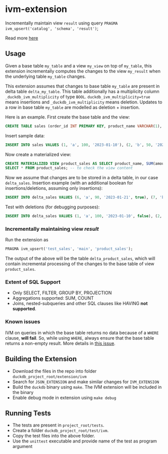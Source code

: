 # ivm-extension

Incrementally maintain view `result` using query `PRAGMA ivm_upsert('catalog', 'schema', 'result')`;

Read more [here](https://github.com/cwida/ivm-extension/blob/ivm-optimizer-rule/VLDB%20Summer%20School%202023%20Poster.pdf)

## Usage
Given a base table `my_table` and a view `my_view` on top of `my_table`, this extension incrementally computes the changes to the view `my_result` when the underlying table `my_table` changes. 

This extension assumes that changes to base table `my_table` are present in delta table `delta_my_table`. This table additionally has a multiplicity column `_duckdb_ivm_multiplicity` of type `BOOL`. `duckdb_ivm_multiplicity=true` means insertions and `_duckdb_ivm_multiplicity` means deletion. 
Updates to a row in base table `my_table` are modelled as deletion + insertion.

Here is an example. First create the base table and the view:
```SQL
CREATE TABLE sales (order_id INT PRIMARY KEY, product_name VARCHAR(1), amount INT, date_ordered DATE);
```
Insert sample data:
```SQL
INSERT INTO sales VALUES (1, 'a', 100, '2023-01-10'), (2, 'b', 50, '2023-01-12'), (3, 'a', 75, '2023-01-15'), (4, 'c', 60, '2023-01-18'), (5, 'b', 30, '2023-01-20'), (6, 'b', 35, '2023-01-21');
```
Now create a materialized view:
```SQL
CREATE MATERIALIZED VIEW product_sales AS SELECT product_name, SUM(amount) AS total_amount, COUNT(*) AS total_orders FROM sales WHERE product_name = 'a' OR product_name = 'b' GROUP BY product_name;
SELECT * FROM product_sales; -- to check the view content
```
Now we assume that changes are to be stored in a delta table, in our case `delta_sales`.
Insertion example (with an additional boolean for insertions/deletions, assuming only insertions):
```SQL
INSERT INTO delta_sales VALUES (6, 'a', 90, '2023-01-21', true), (7, 'b', 10, '2023-01-25', true), (8, 'a', 20, '2023-01-26', true), (9, 'c', 45, '2023-01-28', true);
```

Test with deletions (for debugging purposes):
```SQL
INSERT INTO delta_sales VALUES (1, 'a', 100, '2023-01-10', false), (2, 'b', 50, '2023-01-12', false), (7, 'a', 20, '2023-01-26', true), (8, 'c', 45, '2023-01-28', true);
```

### Incrementally maintaining view *result*
Run the extension as
```SQL
PRAGMA ivm_upsert('test_sales', 'main', 'product_sales');
```
The output of the above will be the table `delta_product_sales`, which will contain incremental processing of the changes to the base table of view `product_sales`. 

### Extent of SQL Support
* Only SELECT, FILTER, GROUP BY, PROJECTION
* Aggregations supported: SUM, COUNT
* Joins, nested-subqueries and other SQL clauses like HAVING **not supported**.

### Known issues
IVM on queries in which the base table returns no data because of a `WHERE` clause, **will fail**. So, while using `WHERE`, always ensure that the base table returns a non-empty result. More details in [this issue](https://github.com/cwida/ivm-extension/issues/10).

## Building the Extension
* Download the files in the repo into folder `duckdb_project_root/extension/ivm`
* Search for `JSON_EXTENSION` and make similar changes for `IVM_EXTENSION`
* Build the `duckdb` binary using `make`. The IVM extension will be included in the binary
* Enable debug mode in extension using `make debug`

## Running Tests
* The tests are present in `project_root/tests`. 
* Create a folder `duckdb_project_root/test/ivm`.
* Copy the test files into the above folder.
* Use the `unittest` executable and provide name of the test as program argument

